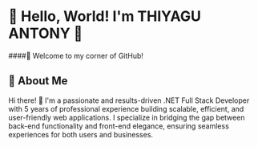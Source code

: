 # 🌟 Hello, World! I'm THIYAGU ANTONY 🌟

####👋 Welcome to my corner of GitHub!

## 🌟 About Me 
Hi there! 👋 I'm a passionate and results-driven .NET Full Stack Developer with 5 years of professional experience building scalable, efficient, and user-friendly web applications. I specialize in bridging the gap between back-end functionality and front-end elegance, ensuring seamless experiences for both users and businesses.



